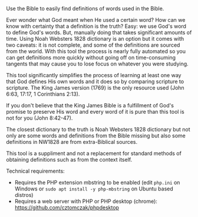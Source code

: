  Use the Bible to easily find definitions of words used in the Bible.

 Ever wonder what God meant when He used a certain word? How can we know with certainty
 that a definition is the truth? Easy: we use God's word to define God's words. But,
 manually doing that takes significant amounts of time. Using Noah Websters 1828 dictionary
 is an option but it comes with two caveats: it is not complete, and some of the definitions
 are sourced from the world. With this tool the process is nearly fully automated so you
 can get definitions more quickly without going off on time-consuming tangents that may
 cause you to lose focus on whatever you were studying.
 
 This tool significantly simplifies the process of learning at least one way that God defines
 His own words and it does so by comparing scripture to scripture. The King James version (1769)
 is the only resource used (John 6:63, 17:17, 1 Corinthians 2:13).
 
 If you don't believe that the King James Bible is a fulfillment of God's promise to preserve His
 word and every word of it is pure than this tool is not for you (John 8:42-47).
 
 The closest dictionary to the truth is Noah Websters 1828 dictionary but not only
 are some words and definitions from the Bible missing but also some definitions in
 NW1828 are from extra-Biblical sources.

 This tool is a suppliment and not a replacement for standard methods of obtaining definitions
 such as from the context itself.

 Technical requirements:
 - Requires the PHP extension mbstring to be enabled (edit `php.ini` on Windows or `sudo apt install -y php-mbstring` on Ubuntu based distros)
 - Requires a web server with PHP or PHP desktop (chrome): https://github.com/cztomczak/phpdesktop

